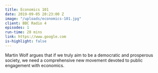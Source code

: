 ```yaml
---
title: Economics 101
date: 2019-09-05 20:23:00 Z
image: "/uploads/economics-101.jpg"
client: BBC Radio 4
episodes: 1
run-time: 28 mins
link: https://www.google.com
is-highlight: false
---
```


Martin Wolf argues that if we truly aim to be a democratic and prosperous society, we need a comprehensive new movement devoted to public engagement with economics.
